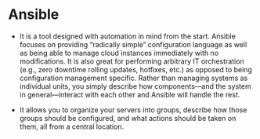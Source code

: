 # Ansible

- It is a tool designed with automation in mind from the start. Ansible focuses on providing “radically simple” configuration language as well as being able to manage cloud instances immediately with no modifications. It is also great for performing arbitrary IT orchestration (e.g., zero downtime rolling updates, hotfixes, etc.) as opposed to being configuration management specific. Rather than managing systems as individual units, you simply describe how components—and the system in general—interact with each other and Ansible will handle the rest.

- It allows you to organize your servers into groups, describe how those groups should be configured, and what actions should be taken on them, all from a central location.